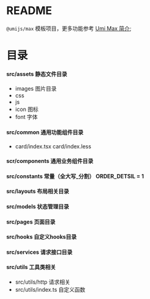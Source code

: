 # README
`@umijs/max` 模板项目，更多功能参考 [Umi Max 简介](https://umijs.org/docs/max/introduce);

# 目录
#### src/assets 静态文件目录
* images 图片目录
* css 
* js
* icon 图标
* font 字体
#### src/common 通用功能组件目录
* card/index.tsx card/index.less
#### scr/components 通用业务组件目录
#### src/constants 常量（全大写_分割） ORDER_DETSIL = 1
#### src/layouts 布局相关目录
#### src/models 状态管理目录
#### src/pages 页面目录
#### src/hooks 自定义hooks目录
#### src/services 请求接口目录
#### src/utils 工具类相关
* src/utils/http 请求相关
* src/utils/index.ts 自定义函数

